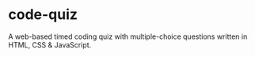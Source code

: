 # code-quiz
A web-based timed coding quiz with multiple-choice questions written in HTML, CSS &amp; JavaScript.
